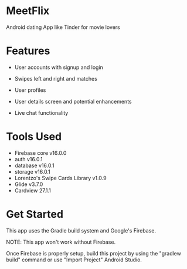 # MeetFlix



Android dating App like Tinder for movie lovers

# Features

- User accounts with signup and login

- Swipes left and right and matches

- User profiles

- User details screen and potential enhancements

- Live chat functionality

# Tools Used

- Firebase core v16.0.0
- auth v16.0.1
- database v16.0.1
- storage v16.0.1
- Lorentzo's Swipe Cards Library v1.0.9
- Glide v3.7.0
- Cardview 27.1.1

# Get Started 

This app uses the Gradle build system and Google's Firebase.

NOTE: This app won't work without Firebase.

Once Firebase is properly setup, build this project by using the "gradlew build" command or use "Import Project" Android Studio.

